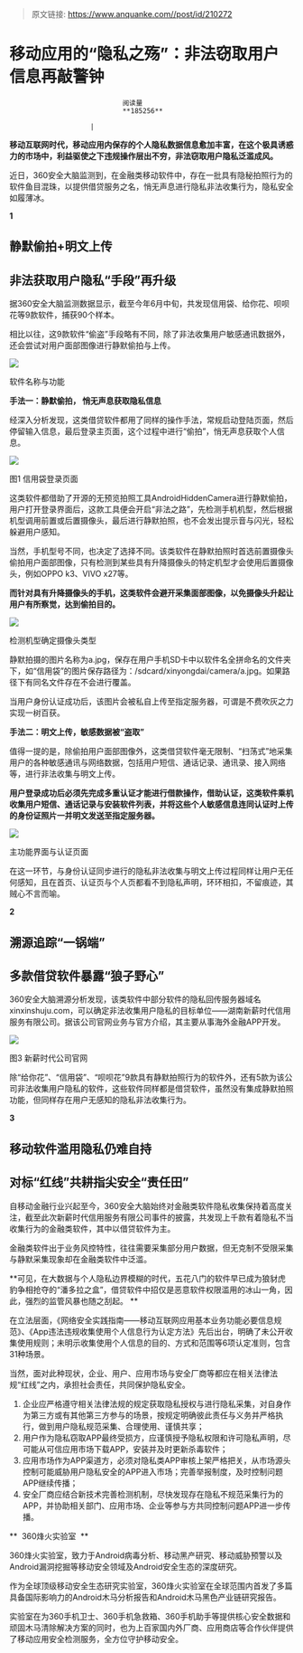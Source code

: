 > 原文链接: https://www.anquanke.com//post/id/210272 


# 移动应用的“隐私之殇”：非法窃取用户信息再敲警钟


                                阅读量   
                                **185256**
                            
                        |
                        
                                                                                    



**移动互联网时代，移动应用内保存的个人隐私数据信息愈加丰富，在这个极具诱惑力的市场中，利益驱使之下违规操作层出不穷，非法窃取用户隐私泛滥成风。**

近日，360安全大脑监测到，在金融类移动软件中，存在一批具有隐秘拍照行为的软件鱼目混珠，以提供借贷服务之名，悄无声息进行隐私非法收集行为，隐私安全如履薄冰。

**1**

## 静默偷拍+明文上传

## 非法获取用户隐私“手段”再升级

据360安全大脑监测数据显示，截至今年6月中旬，共发现信用袋、给你花、呗呗花等9款软件，捕获90个样本。

相比以往，这9款软件“偷盗”手段略有不同，除了非法收集用户敏感通讯数据外，还会尝试对用户面部图像进行静默偷拍与上传。

[![](https://p1.ssl.qhimg.com/t01a7dad1b334d28d73.jpg)](https://p1.ssl.qhimg.com/t01a7dad1b334d28d73.jpg)

软件名称与功能

**手法一：静默偷拍， 悄无声息获取隐私信息**

经深入分析发现，这类借贷软件都用了同样的操作手法，常规启动登陆页面，然后停留输入信息，最后登录主页面，这个过程中进行“偷拍”，悄无声息获取个人信息。

[![](https://p2.ssl.qhimg.com/t01ff23c879ed8737a5.png)](https://p2.ssl.qhimg.com/t01ff23c879ed8737a5.png)

图1 信用袋登录页面



这类软件都借助了开源的无预览拍照工具AndroidHiddenCamera进行静默偷拍，用户打开登录界面后，这款工具便会开启“非法之路”，先检测手机机型，然后根据机型调用前置或后置摄像头，最后进行静默拍照，也不会发出提示音与闪光，轻松躲避用户感知。

当然，手机型号不同，也决定了选择不同。该类软件在静默拍照时首选前置摄像头偷拍用户面部图像，只有检测到某些具有升降摄像头的特定机型才会使用后置摄像头，例如OPPO k3、VIVO x27等。

**而针对具有升降摄像头的手机，这类软件会避开采集面部图像，以免摄像头升起让用户有所察觉，达到偷拍目的。**

[![](https://p3.ssl.qhimg.com/t015af495b1c9974672.png)](https://p3.ssl.qhimg.com/t015af495b1c9974672.png)

检测机型确定摄像头类型

静默拍摄的图片名称为a.jpg，保存在用户手机SD卡中以软件名全拼命名的文件夹下，如“信用袋”的图片保存路径为：/sdcard/xinyongdai/camera/a.jpg。如果路径下有同名文件存在不会进行覆盖。

当用户身份认证成功后，该图片会被私自上传至指定服务器，可谓是不费吹灰之力实现一树百获。



**手法二：明文上传，敏感数据被“盗取”**

值得一提的是，除偷拍用户面部图像外，这类借贷软件毫无限制、“扫荡式”地采集用户的各种敏感通讯与网络数据，包括用户短信、通话记录、通讯录、接入网络等，进行非法收集与明文上传。

**用户登录成功后必须先完成多重认证才能进行借款操作，借助认证，这类软件乘机收集用户短信、通话记录与安装软件列表，并将这些个人敏感信息连同认证时上传的身份证照片一并明文发送至指定服务器。**

[![](https://p4.ssl.qhimg.com/t01619a369caa6d7ed8.png)](https://p4.ssl.qhimg.com/t01619a369caa6d7ed8.png)

主功能界面与认证页面

在这一环节，与身份认证同步进行的隐私非法收集与明文上传过程同样让用户无任何感知，且在首页、认证页与个人页都看不到隐私声明，环环相扣，不留痕迹，其贼心不言而喻。



**2**

## 溯源追踪“一锅端”

## 多款借贷软件暴露“狼子野心”

360安全大脑溯源分析发现，该类软件中部分软件的隐私回传服务器域名xinxinshuju.com，可以确定非法收集用户隐私的目标单位——湖南新薪时代信用服务有限公司。据该公司官网业务与官方介绍，其主要从事海外金融APP开发。

[![](https://p1.ssl.qhimg.com/t01de69c8c932a483be.png)](https://p1.ssl.qhimg.com/t01de69c8c932a483be.png)

图3 新薪时代公司官网



除“给你花”、“信用袋”、“呗呗花”9款具有静默拍照行为的软件外，还有5款为该公司非法收集用户隐私的软件，这些软件同样都是借贷软件，虽然没有集成静默拍照功能，但同样存在用户无感知的隐私非法收集行为。



**3**

## 移动软件滥用隐私仍难自持

## 对标“红线”共耕指尖安全“责任田”

自移动金融行业兴起至今，360安全大脑始终对金融类软件隐私收集保持着高度关注，截至此次新薪时代信用服务有限公司事件的披露，共发现上千款有着隐私不当收集行为的金融类软件，其中以借贷软件为主。

金融类软件出于业务风控特性，往往需要采集部分用户数据，但无克制不受限采集与静默采集现象却在金融类软件中泛滥。

**可见，在大数据与个人隐私边界模糊的时代，五花八门的软件早已成为狼豺虎豹争相抢夺的“潘多拉之盒”，借贷软件中招仅是恶意软件权限滥用的冰山一角，因此，强烈的监管风暴也随之刮起。 **

在立法层面，《网络安全实践指南——移动互联网应用基本业务功能必要信息规范》、《App违法违规收集使用个人信息行为认定方法》先后出台，明确了未公开收集使用规则；未明示收集使用个人信息的目的、方式和范围等6项认定准则，包含31种场景。

当然，面对此种现状，企业、用户、应用市场与安全厂商等都应在相关法律法规“红线”之内，承担社会责任，共同保护隐私安全。
1. 企业应严格遵守相关法律法规的规定获取隐私授权与进行隐私采集，对自身作为第三方或有其他第三方参与的场景，按规定明确彼此责任与义务并严格执行，做到用户隐私规范采集、合理使用、谨慎共享；
1. 用户作为隐私窃取APP最终受损方，应谨慎授予隐私权限和许可隐私声明，尽可能从可信应用市场下载APP，安装并及时更新杀毒软件；
1. 应用市场作为APP渠道方，必须对隐私类APP审核上架严格把关，从市场源头控制可能威胁用户隐私安全的APP进入市场；完善举报制度，及时控制问题APP继续传播；
1. 安全厂商应结合新技术完善检测机制，尽快发现存在隐私不规范采集行为的APP，并协助相关部门、应用市场、企业等参与方共同控制问题APP进一步传播。


**  360烽火实验室  **

360烽火实验室，致力于Android病毒分析、移动黑产研究、移动威胁预警以及Android漏洞挖掘等移动安全领域及Android安全生态的深度研究。

作为全球顶级移动安全生态研究实验室，360烽火实验室在全球范围内首发了多篇具备国际影响力的Android木马分析报告和Android木马黑色产业链研究报告。

实验室在为360手机卫士、360手机急救箱、360手机助手等提供核心安全数据和顽固木马清除解决方案的同时，也为上百家国内外厂商、应用商店等合作伙伴提供了移动应用安全检测服务，全方位守护移动安全。
